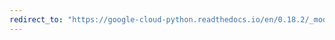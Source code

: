 ```yaml
---
redirect_to: "https://google-cloud-python.readthedocs.io/en/0.18.2/_modules/gcloud/bigquery/job.html"
---
```

